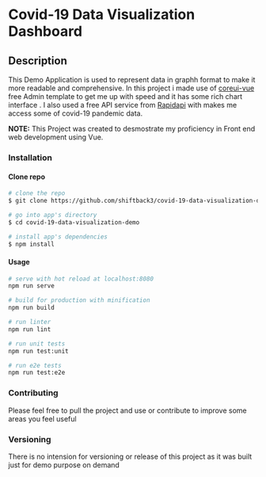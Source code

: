# Covid-19 Data Visualization Dashboard


## Description
This Demo Application is used to represent data in graphh format to make it more readable and comprehensive.
In this project i made use of [coreui-vue](https://coreui.io/vue) free Admin template to get me up with speed and it has some rich chart interface .
I also used a free API service from [Rapidapi](https://rapidapi.com/) with makes me access some of covid-19 pandemic data.




**NOTE:** This Project was created to desmostrate my proficiency in Front end web development using Vue.




### Installation

#### Clone repo

``` bash
# clone the repo
$ git clone https://github.com/shiftback3/covid-19-data-visualization-demo/tree/master

# go into app's directory
$ cd covid-19-data-visualization-demo

# install app's dependencies
$ npm install
```

#### Usage

``` bash
# serve with hot reload at localhost:8080
npm run serve

# build for production with minification
npm run build

# run linter
npm run lint

# run unit tests
npm run test:unit

# run e2e tests
npm run test:e2e

```





### Contributing

Please feel free to pull the project and use or contribute to improve some areas you feel useful
### Versioning

There is no intension for versioning or release of this project as it was built just for demo purpose on demand

